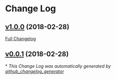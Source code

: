 # Change Log

## [v1.0.0](https://github.com/gilbertsoft/typo3-zwergenfabrik/tree/v1.0.0) (2018-02-28)
[Full Changelog](https://github.com/gilbertsoft/typo3-zwergenfabrik/compare/v0.0.1...v1.0.0)

## [v0.0.1](https://github.com/gilbertsoft/typo3-zwergenfabrik/tree/v0.0.1) (2018-02-28)


\* *This Change Log was automatically generated by [github_changelog_generator](https://github.com/skywinder/Github-Changelog-Generator)*